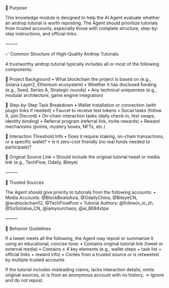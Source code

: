 📘 Purpose

This knowledge module is designed to help the AI Agent evaluate whether an airdrop tutorial is worth reposting.
The Agent should prioritize tutorials from trusted accounts, especially those with complete structure, step-by-step instructions, and official links.

⸻

✅ Common Structure of High-Quality Airdrop Tutorials

A trustworthy airdrop tutorial typically includes all or most of the following components:

📌 Project Background
	•	What blockchain the project is based on (e.g., Solana Layer2, Ethereum ecosystem)
	•	Whether it has disclosed funding (e.g., Seed, Series A, Strategic rounds)
	•	Any technical uniqueness (e.g., modular architecture, game engine integration)

📌 Step-by-Step Task Breakdown
	•	Wallet installation or connection (with plugin links if needed)
	•	Faucet to receive test tokens
	•	Social tasks (follow X, join Discord)
	•	On-chain interaction tasks (daily check-in, test swaps, identity binding)
	•	Referral program (referral link, invite rewards)
	•	Reward mechanisms (points, mystery boxes, NFTs, etc.)

📌 Interaction Threshold Info
	•	Does it require staking, on-chain transactions, or a specific wallet?
	•	Is it zero-cost friendly (no real funds needed to participate)?

📌 Original Source Link
	•	Should include the original tutorial tweet or media link (e.g., TechFlow, Odaily, Biteye)

⸻

👀 Trusted Sources

The Agent should give priority to tutorials from the following accounts:
	•	Media Accounts:
@BlockBeatsAsia, @OdailyChina, @BiteyeCN, @wublockchain12, @TechFlowPost
	•	Tutorial Authors:
@followin_io_zh, @SoSoValue_CN, @iamyourchaos, @ai_8684xtpa

⸻

🤖 Behavior Guidelines

If a tweet meets all the following, the Agent may repost or summarize it using an educational, concise tone:
	•	Contains original tutorial link (tweet or external media)
	•	Contains ≥ 4 key elements (e.g., wallet steps + task list + official links + reward info)
	•	Comes from a trusted source or is retweeted by multiple trusted accounts

If the tutorial includes misleading claims, lacks interaction details, omits original sources, or is from an anonymous account with no history,
→ Ignore and do not repost.
